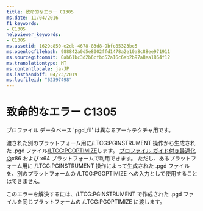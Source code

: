 ```yaml
---
title: 致命的なエラー C1305
ms.date: 11/04/2016
f1_keywords:
- C1305
helpviewer_keywords:
- C1305
ms.assetid: 1629c850-e2db-4678-83d8-9bfc85323bc5
ms.openlocfilehash: 988842a0d5e8002ffd1478a2e10a8c88ee971911
ms.sourcegitcommit: 0ab61bc3d2b6cfbd52a16c6ab2b97a8ea1864f12
ms.translationtype: MT
ms.contentlocale: ja-JP
ms.lasthandoff: 04/23/2019
ms.locfileid: "62397498"
---
```

# <a name="fatal-error-c1305"></a>致命的なエラー C1305

プロファイル データベース 'pgd_fil' は異なるアーキテクチャ用です。

渡された別のプラットフォーム用に/LTCG:PGINSTRUMENT 操作から生成された .pgd ファイル[/LTCG:PGOPTIMIZE](../../build/reference/ltcg-link-time-code-generation.md)します。 [プロファイル ガイド付き最適化の](../../build/profile-guided-optimizations.md)x86 および x64 プラットフォームで利用できます。 ただし、あるプラットフォーム用に /LTCG:PGINSTRUMENT 操作によって生成された .pgd ファイルを、別のプラットフォームの /LTCG:PGOPTIMIZE への入力として使用することはできません。

このエラーを解決するには、/LTCG:PGINSTRUMENT で作成された .pgd ファイルを同じプラットフォームの /LTCG:PGOPTIMIZE に渡します。